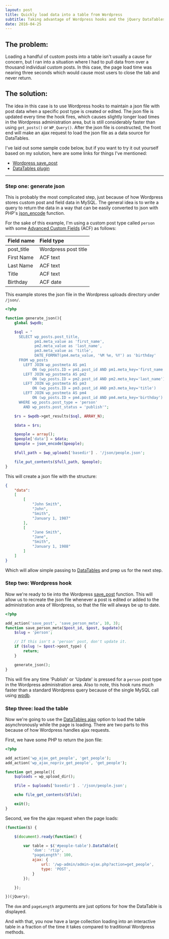 ```yaml
---
layout: post
title: Quickly load data into a table from Wordpress
subtitle: Taking advantage of Wordpress hooks and the jQuery DataTables plugin
date: 2016-04-25
---
```

## The problem:

Loading a handful of custom posts into a table isn't usually a cause for concern, but I ran into a situation where I had to pull data from over a thousand individual custom posts. In this case, the page load time was nearing three seconds which would cause most users to close the tab and never return.

## The solution:

The idea in this case is to use Wordpress hooks to maintain a json file with post data when a specific post type is created or edited. The json file is updated every time the hook fires, which causes slightly longer load times in the Wordpress administration area, but is still considerably faster than using `get_posts()` or `WP_Query()`. After the json file is constructed, the front end will make an ajax request to load the json file as a data source for DataTables.

I've laid out some sample code below, but if you want to try it out yourself based on my solution, here are some links for things I've mentioned:

- [Wordpress save_post](https://codex.wordpress.org/Plugin_API/Action_Reference/save_post)
- [DataTables plugin](https://www.datatables.net/)

***

### Step one: generate json

This is probably the most complicated step, just because of how Wordpress stores custom post and field data in MySQL. The general idea is to write a query to return the data in a way that can be easily converted to json with PHP's [json_encode](http://php.net/manual/en/function.json-encode.php) function.

For the sake of this example, I'm using a custom post type called `person` with some [Advanced Custom Fields](https://www.advancedcustomfields.com/) (ACF) as follows:

| Field name | Field type |
| :------ |:--- |
| post_title | Wordpress post title |
| First Name | ACF text |
| Last Name | ACF text |
| Title | ACF text |
| Birthday | ACF date |  

This example stores the json file in the Wordpress uploads directory under `/json/`.

```php
<?php

function generate_json(){
    global $wpdb;

    $sql = "
      SELECT wp_posts.post_title,
             pm1.meta_value as 'first_name',
             pm2.meta_value as 'last_name',
             pm3.meta_value as 'title',
             DATE_FORMAT(pm4.meta_value, '%M %e, %Y') as 'birthday'
      FROM wp_posts
        LEFT JOIN wp_postmeta AS pm1
            ON (wp_posts.ID = pm1.post_id AND pm1.meta_key='first_name')
        LEFT JOIN wp_postmeta AS pm2
            ON (wp_posts.ID = pm2.post_id AND pm2.meta_key='last_name')
        LEFT JOIN wp_postmeta AS pm3
            ON (wp_posts.ID = pm3.post_id AND pm3.meta_key='title')
        LEFT JOIN wp_postmeta AS pm4
            ON (wp_posts.ID = pm4.post_id AND pm4.meta_key='birthday')  
      WHERE wp_posts.post_type = 'person'
        AND wp_posts.post_status = 'publish'";

    $rs = $wpdb->get_results($sql, ARRAY_N);

    $data = $rs;

    $people = array();
    $people['data'] = $data;
    $people = json_encode($people);

    $full_path = $wp_uploads['basedir'] . '/json/people.json';

    file_put_contents($full_path, $people);
}
```

This will create a json file with the structure:

```json
{
    "data":
    [
        [
            "John Smith",
            "John",
            "Smith",
            "January 1, 1987"
        ],
        [
            "Jane Smith",
            "Jane",
            "Smith",
            "January 1, 1988"
        ]
    ]
}
```

Which will allow simple passing to [DataTables](https://www.datatables.net/) and prep us for the next step.

### Step two: Wordpress hook

Now we're ready to tie into the Wordpress [save_post](https://codex.wordpress.org/Plugin_API/Action_Reference/save_post) function. This will allow us to recreate the json file whenever a post is edited or added to the administration area of Wordpress, so that the file will always be up to date.

```php
<?php

add_action('save_post', 'save_person_meta', 10, 3);
function save_person_meta($post_id, $post, $update){
	$slug = 'person';

    // If this isn't a 'person' post, don't update it.
    if ($slug != $post->post_type) {
        return;
    }

    generate_json();
}
```

This will fire any time 'Publish' or 'Update' is pressed for a `person` post type in the Wordpress administration area. Also to note, this hook runs much faster than a standard Wordpress query because of the single MySQL call using [wpdb](https://codex.wordpress.org/Class_Reference/wpdb).

### Step three: load the table

Now we're going to use the [DataTables ajax](https://www.datatables.net/examples/data_sources/ajax.html) option to load the table asynchronously while the page is loading. There are two parts to this because of how Wordpress handles ajax requests.

First, we have some PHP to return the json file:

```php
<?php

add_action('wp_ajax_get_people', 'get_people');
add_action('wp_ajax_nopriv_get_people', 'get_people');

function get_people(){
    $uploads = wp_upload_dir();

    $file = $uploads['basedir'] . '/json/people.json';

    echo file_get_contents($file);

    exit();
}
```

Second, we fire the ajax request when the page loads:

```javascript
(function($) {

    $(document).ready(function() {

    	var table = $('#people-table').DataTable({
    		'dom': 'rtip',
            "pageLength": 100,
            ajax: {
                url: '/wp-admin/admin-ajax.php?action=get_people',
                type: 'POST',
            }
    	});

	});

})(jQuery);
```

The `dom` and `pageLength` arguments are just options for how the DataTable is displayed.

And with that, you now have a large collection loading into an interactive table in a fraction of the time it takes compared to traditional Wordpress methods.
